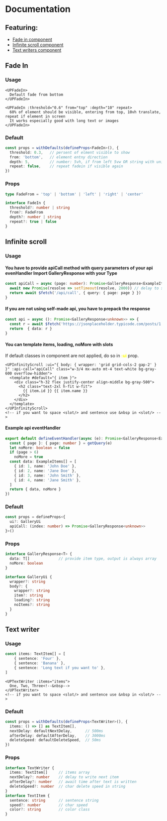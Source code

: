 # Documentation
## Featuring:
- [Fade in component](#fade-in)
- [Infinite scroll component](#infinite-scroll)
- [Text writers component](#text-writer)


## Fade In
### Usage

```vue
<UPFadeIn>
  Default fade from bottom
</UPFadeIn>

<UPFadeIn :threshold="0.6" from="top" :depth="10" repeat>
  60% of element should be visible, entering from top, 10vh translate, repeat if element in screen
  It works especially good with long text or images
</UPFadeIn>
```

### Default
```ts
const props = withDefaults(defineProps<FadeIn>(), {
  threshold: 0.3,   // persent of elment visible to show
  from: 'bottom',   // element entny direction
  depth: 5,         // number: 5vh, if from left 5vw OR string with unit: '30px'
  repeat: false,    // repeat fadein if visible again
})
```

### Props
```ts
type FadeFrom = 'top' | 'bottom' | 'left' | 'right' | 'center'

interface FadeIn {
  threshold?: number | string
  from?: FadeFrom
  depth?: number | string
  repeat?: true | false
}
```

## Infinite scroll
### Usage

#### You have to provide apiCall method with query parameters of your api evenHandler Import GalleryResponse with your Type

```ts
const apiCall = async (page: number): Promise<GalleryResponse<ExampleItems>> => {
  await new Promise(resolve => setTimeout(resolve, 2000)) // delay to show the gallery response
  return await $fetch('/api/call', { query: { page: page } })
}
```

#### If you are not using self-made api, you have to prepack the response

```ts
const api = async (): Promise<GalleryResponse<unknown>> => {
  const r = await $fetch('https://jsonplaceholder.typicode.com/posts/1')
  return  { data: r }
}
```

#### You can template items, loading, noMore with slots
If default classes in component are not applied, do so in <strong style="color:yellow">:ui</strong> prop.
```vue
<UPInfinityScroll :ui="{ body: { wrapper: 'grid grid-cols-2 gap-2' } }" :api-call="apiCall" class="w-3/4 mx-auto mt-4 text-white bg-gray-600 overflow-hidden">
  <template #default="{ item }">
    <div class="h-32 flex justify-center align-middle bg-gray-500">
      <h2 class="text-2xl h-fit w-fit">
        {{ item.id }} {{ item.name }}
      </h2>
    </div>
  </template>
</UPInfinityScroll>
<!-- if you want to space <slot/> and sentence use &nbsp in <slot/> -->
```
#### Example api eventHandler
```ts
export default defineEventHandler(async (e): Promise<GalleryResponse<ExampleItems>> => {
  const { page }: { page: number } = getQuery(e)
  let noMore: boolean = false
  if (page > 6)
    noMore = true
  const data: ExampleItems[] = [
    { id: 1, name: 'John Doe' },
    { id: 2, name: 'Jane Doe' },
    { id: 3, name: 'John Smith' },
    { id: 4, name: 'Jane Smith' },
  ]
  return { data, noMore }
})
```

### Default
```ts
const props = defineProps<{
  ui?: GalleryUi
  apiCall: (index: number) => Promise<GalleryResponse<unknown>>
}>()
```

### Props
```ts
interface GalleryResponse<T> {
  data: T[]             // provide item type, output is always array
  noMore: boolean
}

interface GalleryUi {
  wrapper?: string
  body?: {
    wrapper?: string
    item?: string
    loading?: string
    noItems?: string
  }
}
```

## Text writer
### Usage
```ts
const items: TextItem[] = [
    { sentence: 'Four' },
    { sentence: 'Banana' },
    { sentence: 'Long text if you want to' },
]
```
```vue
<UPTextWriter :items="items">
  One, Two, Three<!--&nbsp-->
</UPTextWriter>
<!-- if you want to space <slot/> and sentence use &nbsp in <slot/> -->
```

### Default
```ts
const props = withDefaults(defineProps<TextWriter>(), {
  items: () => [] as TextItem[],
  nextDelay: defaultNextDelay,      // 500ms
  afterDelay: defaultAfterDelay,    // 3000ms
  deleteSpeed: defaultDeleteSpeed,  // 50ms
})
```

### Props
```ts
interface TextWriter {
  items: TextItem[]     // items array
  nextDelay?: number    // delay to write next item
  afterDelay?: number   // await time after text is written
  deleteSpeed?: number  // char delete speed in string
}
interface TextItem {
  sentence: string      // sentence string
  speed?: number        // char speed
  color?: string        // color class
}
```
